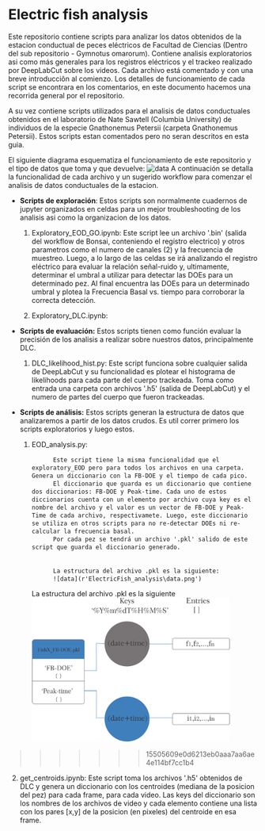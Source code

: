 # Electric fish analysis

Este repositorio contiene scripts para analizar los datos obtenidos de la estacion conductual de peces eléctricos de Facultad de Ciencias (Dentro del sub repositorio - Gymnotus omarorum). Contiene analisis exploratorios asi como más generales para los registros eléctricos y el trackeo realizado por DeepLabCut sobre los videos.
Cada archivo está comentado y con una breve introducciôn al comienzo. Los detalles de funcionamiento de cada script se encontrara en los comentarios, en este documento hacemos una recorrida general por el repositorio.  

A su vez contiene scripts utilizados para el analisis de datos conductuales obtenidos en el laboratorio de Nate Sawtell (Columbia University) de individuos de la especie Gnathonemus Petersii (carpeta Gnathonemus Petersii). Estos scripts estan comentados pero no seran descritos en esta guia. 

El siguiente diagrama esquematiza el funcionamiento de este repositorio y el tipo de datos que toma y que devuelve:
![data](r'ElectricFish_analysis\diagrama.png')
A continuación se detalla la funcionalidad de cada archivo y un sugerido workflow para comenzar el analisis de datos conductuales de la estacion. 

- **Scripts de exploración**: 
Estos scripts son normalmente cuadernos de jupyter organizados en celdas para un mejor troubleshooting de los analisis asi como la organizacion de los datos. 

   1. Exploratory_EOD_GO.ipynb: 
                Este script lee un archivo '.bin' (salida del workflow de Bonsai, conteniendo el registro electrico) y otros parametros como el numero de canales (2) y la frecuencia de muestreo. Luego, a lo largo de las celdas se irá analizando el registro eléctrico para evaluar la relación señal-ruido y, ultimamente, determinar el umbral a utilizar para detectar las DOEs para un determinado pez. Al final encuentra las DOEs para un determinado umbral y plotea la Frecuencia Basal vs. tiempo para corroborar la correcta detección. 
            
   2. Exploratory_DLC.ipynb:
      
- **Scripts de evaluación:** 
Estos scripts tienen como función evaluar la precisión de los analisis a realizar sobre nuestros datos, principalmente DLC. 

   1. DLC_likelihood_hist.py: 
                    Este script funciona sobre cualquier salida de DeepLabCut y su funcionalidad es plotear el histograma de likelihoods para cada parte del cuerpo trackeada. Toma como entrada una carpeta con archivos '.h5' (salida de DeepLabCut) y el numero de partes del cuerpo que fueron trackeadas. 

- **Scripts de análisis:** 
        Estos scripts generan la estructura de datos que analizaremos a partir de los datos crudos. Es util correr primero los scripts exploratorios y luego estos. 

   1. EOD_analysis.py: 

                Este script tiene la misma funcionalidad que el exploratory_EOD pero para todos los archivos en una carpeta. Genera un diccionario con la FB-DOE y el tiempo de cada pico. 
                El diccionario que guarda es un diccionario que contiene dos diccionarios: FB-DOE y Peak-time. Cada uno de estos diccionarios cuenta con un elemento por archivo cuya key es el nombre del archivo y el valor es un vector de FB-DOE y Peak-Time de cada archivo, respectivamete. Luego, este diccionario se utiliza en otros scripts para no re-detectar DOEs ni re-calcular la frecuencia basal. 
                Por cada pez se tendrá un archivo '.pkl' salido de este script que guarda el diccionario generado. 


                La estructura del archivo .pkl es la siguiente:
                ![data](r'ElectricFish_analysis\data.png')

      La estructura del archivo .pkl es la siguiente
        <img src="/images/data.png" alt="data_structure_EOD" width="400"/>
>>>>>>> 15505609e0d6213eb0aaa7aa6ae4e114bf7cc1b4

   2. get_centroids.ipynb: 
                Este script toma los archivos '.h5' obtenidos de DLC y genera un diccionario con los centroides (mediana de la posicion del pez) para cada frame, para cada video. Las keys del diccionario son los nombres de los archivos de video y cada elemento contiene una lista con los pares [x,y] de la posicion (en pixeles) del centroide en esa frame. 
